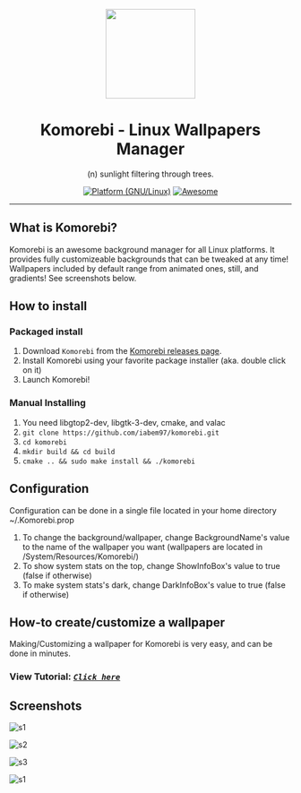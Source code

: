 <p align="center"><img src="https://raw.githubusercontent.com/iabem97/komorebi/master/screenshots/komorebi-icon.png" width="160"></p>
<h1 align="center">Komorebi - Linux Wallpapers Manager</h1>
<p align="center">(n) sunlight filtering through trees.</p>



<p align="center">
	<a href="http://www.kernel.org"><img alt="Platform (GNU/Linux)" src="https://img.shields.io/badge/platform-GNU/Linux-blue.svg"></a>
	<a href="https://github.com/sindresorhus/awesome"><img alt="Awesome" src="https://cdn.rawgit.com/sindresorhus/awesome/d7305f38d29fed78fa85652e3a63e154dd8e8829/media/badge.svg"></a>
</p>

---
## What is Komorebi?
Komorebi is an awesome background manager for all Linux platforms.
It provides fully customizeable backgrounds that can be tweaked at any time!
Wallpapers included by default range from animated ones, still, and gradients!
See screenshots below.


## How to install

### Packaged install

1. Download `Komorebi` from the [Komorebi releases page](https://github.com/iabem97/komorebi/releases).
2. Install Komorebi using your favorite package installer (aka. double click on it)
3. Launch Komorebi!

### Manual Installing

1. You need libgtop2-dev, libgtk-3-dev, cmake, and valac
1. `git clone https://github.com/iabem97/komorebi.git`
2. `cd komorebi`
3. `mkdir build && cd build`
4. `cmake .. && sudo make install && ./komorebi`

## Configuration

Configuration can be done in a single file located in your home directory ~/.Komorebi.prop

1. To change the background/wallpaper, change BackgroundName's value to the name of the wallpaper you want (wallpapers are located in /System/Resources/Komorebi/)
2. To show system stats on the top, change ShowInfoBox's value to true (false if otherwise)
3. To make system stats's dark, change DarkInfoBox's value to true (false if otherwise)

## How-to create/customize a wallpaper

Making/Customizing a wallpaper for Komorebi is very easy, and can be done in minutes.

### View Tutorial: *[`Click here`](https://github.com/iabem97/komorebi/Tutorial.md)*

## Screenshots

![s1](https://raw.githubusercontent.com/iabem97/komorebi/master/screenshots/forest-min.png)

![s2](https://raw.githubusercontent.com/iabem97/komorebi/master/screenshots/mountain-min.png)

![s3](https://raw.githubusercontent.com/iabem97/komorebi/master/screenshots/sand-min.png)

![s1](https://raw.githubusercontent.com/iabem97/komorebi/master/screenshots/sunny-min.png)
